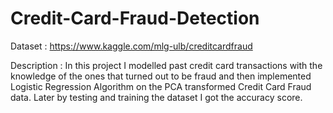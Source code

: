 # Credit-Card-Fraud-Detection
Dataset : https://www.kaggle.com/mlg-ulb/creditcardfraud

Description :
In this project I modelled past credit card transactions with the knowledge of the ones that turned out to be fraud and then implemented Logistic Regression Algorithm on the PCA transformed Credit Card Fraud data. Later by testing and training the dataset I got the accuracy score.
